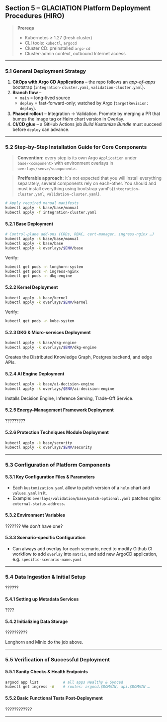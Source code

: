 ## Section&nbsp;5 – GLACIATION Platform Deployment Procedures (HIRO)

> **Prereqs**  
> * Kubernetes ≥ 1.27 (fresh cluster)  
> * CLI tools: `kubectl`, `argocd`
> * Cluster CD: preinstalled `argo-cd`
> * Cluster-admin context, outbound Internet access  

---

### 5.1 General Deployment Strategy  

1. **GitOps with Argo CD Applications** – the repo follows an *app-of-apps* bootstrap (`integration-cluster.yaml`, `validation-cluster.yaml`).  
2. **Branch flow** –  
   * `main` = long-lived source  
   * `deploy` = fast-forward-only; watched by Argo (`targetRevision: deploy`).  
3. **Phased rollout** – Integration → Validation. Promote by merging a PR that bumps the image tag or Helm chart version in Overlay.  
4. **CI/CD glue** – a GitHub Actions job *Build Kustomize Bundle* must succeed before `deploy` can advance.  

---

### 5.2 Step-by-Step Installation Guide for Core Components  

> **Convention:** every step is its own Argo `Application` under `base/<component>` with environment overlays in `overlays/<env>/<component>`. 

> **Prefferable approach:** It´s not expected that you will install everything separately, several components rely on each-other. You should and must install everything using bootstrap yaml's(`integration-cluster.yaml`, `validation-cluster.yaml`). 

```bash
# Apply required manual manifests
kubectl apply -k base/base/manual
kubectl apply -f integration-cluster.yaml
```


#### 5.2.1 Base Deployment 

```bash
# Control-plane add-ons (CRDs, RBAC, cert-manager, ingress-nginx …)
kubectl apply -k base/base/manual
kubectl apply -k base/base
kubectl apply -k overlays/$ENV/base
```

Verify:
```bash
kubectl get pods -n longhorn-system
kubectl get pods -n ingress-nginx
kubectl get pods -n dkg-engine
```


#### 5.2.2 Kernel Deployment  

```bash
kubectl apply -k base/kernel
kubectl apply -k overlays/$ENV/kernel
```

Verify:
```bash
kubectl get pods -n kube-system
```

#### 5.2.3 DKG & Micro-services Deployment  

```bash
kubectl apply -k base/dkg-engine
kubectl apply -k overlays/$ENV/dkg-engine
```
Creates the Distributed Knowledge Graph, Postgres backend, and edge APIs.

#### 5.2.4 AI Engine Deployment  

```bash
kubectl apply -k base/ai-decision-engine
kubectl apply -k overlays/$ENV/ai-decision-engine
```
Installs Decision Engine, Inference Serving, Trade-Off Service.

#### 5.2.5 Energy-Management Framework Deployment  

?????????

#### 5.2.6 Protection Techniques Module Deployment  

```bash
kubectl apply -k base/security
kubectl apply -k overlays/$ENV/security
```

---

### 5.3 Configuration of Platform Components  

#### 5.3.1 Key Configuration Files & Parameters  
* Each `kustomization.yaml` allow to patch version of a `helm` chart and `values.yaml` in it. 
* Example: `overlays/validation/base/patch-optional.yaml` patches nginx `external-status-address`.

#### 5.3.2 Environment Variables  

??????? We don't have one?

#### 5.3.3 Scenario-specific Configuration  
* Can always add overlay for each scenario, need to modify Github CI workflow to add `overlay` into `matrix`, and add new ArgoCD application, e.g. `specific-scenario-name.yaml`

---

### 5.4 Data Ingestion & Initial Setup  

??????
#### 5.4.1 Setting up Metadata Services  

????

#### 5.4.2 Initializing Data Storage  

??????????

Longhorn and Minio do the job above.

---

### 5.5 Verification of Successful Deployment  

#### 5.5.1 Sanity Checks & Health Endpoints  

```bash
argocd app list           # all apps Healthy & Synced
kubectl get ingress -A    # routes: argocd.$DOMAIN, api.$DOMAIN …
```

#### 5.5.2 Basic Functional Tests Post-Deployment  

????????????

---

